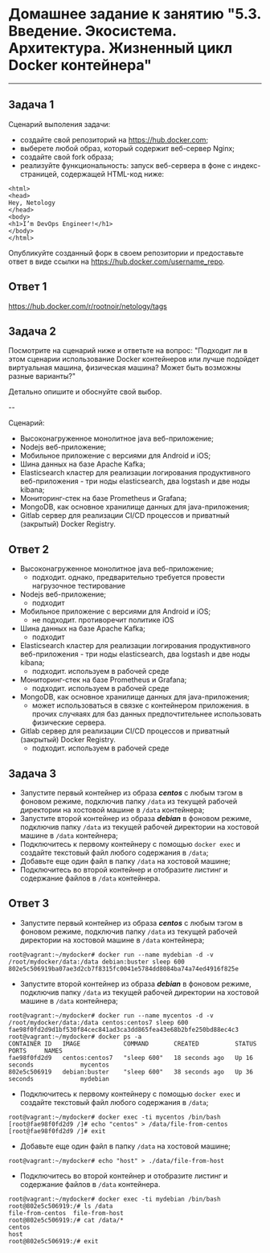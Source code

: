 
# Домашнее задание к занятию "5.3. Введение. Экосистема. Архитектура. Жизненный цикл Docker контейнера"

---

## Задача 1

Сценарий выполения задачи:

- создайте свой репозиторий на https://hub.docker.com;
- выберете любой образ, который содержит веб-сервер Nginx;
- создайте свой fork образа;
- реализуйте функциональность:
запуск веб-сервера в фоне с индекс-страницей, содержащей HTML-код ниже:
```
<html>
<head>
Hey, Netology
</head>
<body>
<h1>I’m DevOps Engineer!</h1>
</body>
</html>
```
Опубликуйте созданный форк в своем репозитории и предоставьте ответ в виде ссылки на https://hub.docker.com/username_repo.

## Ответ 1
https://hub.docker.com/r/rootnoir/netology/tags

## Задача 2

Посмотрите на сценарий ниже и ответьте на вопрос:
"Подходит ли в этом сценарии использование Docker контейнеров или лучше подойдет виртуальная машина, физическая машина? Может быть возможны разные варианты?"

Детально опишите и обоснуйте свой выбор.

--

Сценарий:

- Высоконагруженное монолитное java веб-приложение;
- Nodejs веб-приложение;
- Мобильное приложение c версиями для Android и iOS;
- Шина данных на базе Apache Kafka;
- Elasticsearch кластер для реализации логирования продуктивного веб-приложения - три ноды elasticsearch, два logstash и две ноды kibana;
- Мониторинг-стек на базе Prometheus и Grafana;
- MongoDB, как основное хранилище данных для java-приложения;
- Gitlab сервер для реализации CI/CD процессов и приватный (закрытый) Docker Registry.

## Ответ 2
- Высоконагруженное монолитное java веб-приложение;
  - подходит. однако, предварительно требуется провести нагрузочное тестирование
- Nodejs веб-приложение;
  - подходит
- Мобильное приложение c версиями для Android и iOS;
  - не подходит. противоречит политике iOS
- Шина данных на базе Apache Kafka;
  - подходит
- Elasticsearch кластер для реализации логирования продуктивного веб-приложения - три ноды elasticsearch, два logstash и две ноды kibana;
  - подходит. используем в рабочей среде
- Мониторинг-стек на базе Prometheus и Grafana;
  - подходит. используем в рабочей среде
- MongoDB, как основное хранилище данных для java-приложения;
  - может использоваться в связке с контейнером приложения. в прочих случяаях для баз данных предпочтительнее использовать физические сервера.
- Gitlab сервер для реализации CI/CD процессов и приватный (закрытый) Docker Registry.
  - подходит. используем в рабочей среде

## Задача 3

- Запустите первый контейнер из образа ***centos*** c любым тэгом в фоновом режиме, подключив папку ```/data``` из текущей рабочей директории на хостовой машине в ```/data``` контейнера;
- Запустите второй контейнер из образа ***debian*** в фоновом режиме, подключив папку ```/data``` из текущей рабочей директории на хостовой машине в ```/data``` контейнера;
- Подключитесь к первому контейнеру с помощью ```docker exec``` и создайте текстовый файл любого содержания в ```/data```;
- Добавьте еще один файл в папку ```/data``` на хостовой машине;
- Подключитесь во второй контейнер и отобразите листинг и содержание файлов в ```/data``` контейнера.

## Ответ 3

- Запустите первый контейнер из образа ***centos*** c любым тэгом в фоновом режиме, подключив папку ```/data``` из текущей рабочей директории на хостовой машине в ```/data``` контейнера;
```shell
root@vagrant:~/mydocker# docker run --name mydebian -d -v /root/mydocker/data:/data debian:buster sleep 600
802e5c506919ba07ae3d2cb7f8315fc0041e5784dd8084ba74a74ed4916f825e

```
- Запустите второй контейнер из образа ***debian*** в фоновом режиме, подключив папку ```/data``` из текущей рабочей директории на хостовой машине в ```/data``` контейнера;
```shell
root@vagrant:~/mydocker# docker run --name mycentos -d -v /root/mydocker/data:/data centos:centos7 sleep 600
fae98f0fd2d9d1bf530f84cec841ad3ca3dd865fea43e68b2bfe250bd88ec4c3
root@vagrant:~/mydocker# docker ps -a
CONTAINER ID   IMAGE            COMMAND       CREATED          STATUS          PORTS     NAMES
fae98f0fd2d9   centos:centos7   "sleep 600"   18 seconds ago   Up 16 seconds             mycentos
802e5c506919   debian:buster    "sleep 600"   38 seconds ago   Up 36 seconds             mydebian

```
- Подключитесь к первому контейнеру с помощью ```docker exec``` и создайте текстовый файл любого содержания в ```/data```;
```shell
root@vagrant:~/mydocker# docker exec -ti mycentos /bin/bash
[root@fae98f0fd2d9 /]# echo "centos" > /data/file-from-centos
[root@fae98f0fd2d9 /]# exit

```
- Добавьте еще один файл в папку ```/data``` на хостовой машине;
```shell
root@vagrant:~/mydocker# echo "host" > ./data/file-from-host

```
- Подключитесь во второй контейнер и отобразите листинг и содержание файлов в ```/data``` контейнера.
```shell
root@vagrant:~/mydocker# docker exec -ti mydebian /bin/bash
root@802e5c506919:/# ls /data
file-from-centos  file-from-host
root@802e5c506919:/# cat /data/*
centos
host
root@802e5c506919:/# exit

```
